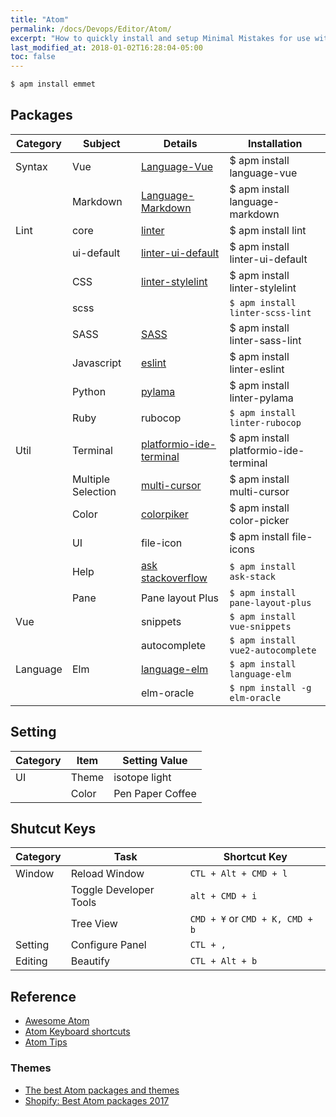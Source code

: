 ```yaml
---
title: "Atom"
permalink: /docs/Devops/Editor/Atom/
excerpt: "How to quickly install and setup Minimal Mistakes for use with GitHub Pages."
last_modified_at: 2018-01-02T16:28:04-05:00
toc: false
---
```


```bash
$ apm install emmet
```

## Packages

| Category | Subject            | Details                                                                     | Installation                          |
| -------- | ------------------ | --------------------------------------------------------------------------- | ------------------------------------- |
| Syntax   | Vue                | [Language-Vue](https://atom.io/packages/language-vue)                       | $ apm install language-vue            |
|          | Markdown           | [Language-Markdown](https://atom.io/packages/language-markdown)             | $ apm install language-markdown       |
| Lint     | core               | [linter](https://atom.io/packages/linter)                                   | $ apm install lint                    |
|          | ui-default         | [linter-ui-default](https://atom.io/packages/linter-ui-default)             | $ apm install linter-ui-default       |
|          | CSS                | [linter-stylelint](https://atom.io/packages/linter-stylelint)               | $ apm install linter-stylelint        |
|          | scss               |                                                                             | `$ apm install linter-scss-lint`      |
|          | SASS               | [SASS](https://atom.io/packages/linter-sass-lint)                           | $ apm install linter-sass-lint        |
|          | Javascript         | [eslint](https://atom.io/packages/linter-eslint)                            | $ apm install linter-eslint           |
|          | Python             | [pylama](https://atom.io/packages/linter-pylama)                            | $ apm install linter-pylama           |
|          | Ruby               | rubocop                                                                     | `$ apm install linter-rubocop`        |
| Util     | Terminal           | [platformio-ide-terminal](https://atom.io/packages/platformio-ide-terminal) | $ apm install platformio-ide-terminal |
|          | Multiple Selection | [multi-cursor](https://atom.io/packages/multi-cursor)                       | $ apm install multi-cursor            |
|          | Color              | [colorpiker](https://atom.io/packages/color-picker)                         | $ apm install color-picker            |
|          | UI                 | file-icon                                                                   | $ apm install file-icons              |
|          | Help               | [ask stackoverflow](https://atom.io/packages/ask-stack)                     | `$ apm install ask-stack`             |
|          | Pane               | Pane layout Plus                                                            | `$ apm install pane-layout-plus`      |
| Vue      |                    | snippets                                                                    | `$ apm install vue-snippets`          |
|          |                    | autocomplete                                                                | `$ apm install vue2-autocomplete`     |
| Language | Elm                | [language-elm](https://atom.io/packages/language-elm)                       | `$ apm install language-elm`          |
|          |                    | elm-oracle                                                                  | `$ npm install -g elm-oracle`         |

## Setting

| Category | Item                   | Setting Value                    |
| -------- | ---------------------- | ------------------------------- |
| UI   | Theme          | isotope light           |
|  |Color | Pen Paper Coffee|

## Shutcut Keys

| Category | Task                   | Shortcut Key                    |
| -------- | ---------------------- | ------------------------------- |
| Window   | Reload Window          | `CTL + Alt + CMD + l`           |
|          | Toggle Developer Tools | `alt + CMD + i`                 |
|          | Tree View              | `CMD + ¥` or `CMD + K, CMD + b` |
| Setting  | Configure Panel        | `CTL + ,`                       |
| Editing | Beautify | `CTL + Alt + b`|

## Reference

-   [Awesome Atom](https://github.com/mehcode/awesome-atom)
-   [Atom Keyboard shortcuts](https://github.com/nwinkler/atom-keyboard-shortcuts)
-   [Atom Tips](https://www.sitepoint.com/12-favorite-atom-tips-and-shortcuts-to-improve-your-workflow/)

### Themes

-   [The best Atom packages and themes](https://medium.com/@Dannypaton/the-best-packages-and-themes-for-atom-fee4860a7955)
-   [Shopify: Best Atom packages 2017](https://www.shopify.com/partners/blog/best-atom-packages-2017)

